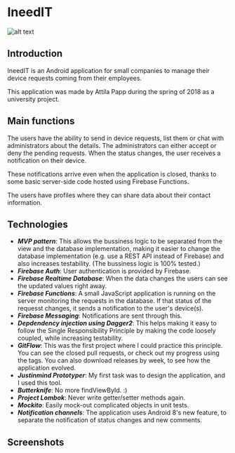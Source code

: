 # IneedIT
![alt text](https://github.com/pppttl/IneedIT/blob/master/app/src/main/res/drawable-hdpi/application_logo.png "The application's logo")

## Introduction
IneedIT is an Android application for small companies to manage their
device requests coming from their employees.

This application was made by Attila Papp during the spring of 2018
as a university project.

## Main functions
The users have the ability to send in device requests, list them
or chat with administrators about the details.
The administrators can either accept or deny the pending requests.
When the status changes, the user receives a notification on their device.

These notifications arrive even when the application is closed, thanks
to some basic server-side code hosted using Firebase Functions.

The users have profiles where they can share data about their contact
information.

## Technologies
* ***MVP pattern***: This allows the bussiness logic to be separated
from the view and the database implementation, making it easier to change
the database implementation (e.g. use a REST API instead of Firebase)
and also increases testability. (The bussiness logic is 100% tested.)
* ***Firebase Auth***: User authentication is provided by Firebase.
* ***Firebase Realtime Database***: When the data changes the users can
see the updated values right away.
* ***Firebase Functions***: A small JavaScript application is running
on the server monitoring the requests in the database. If that status of
the requesst changes, it sends a notification to the user's device(s).
* ***Firebase Messaging***: Notifications are sent through this.
* ***Depdendency injection using Dagger2***: This helps making it easy to
follow the Single Responsibility Principle by making the code loosely
coupled, while increasing testability.
* ***GitFlow***: This was the first project where I could practice this
principle. You can see the closed pull requests, or check out my progress
using the tags. You can also download releases by week, to see how the
application evolved.
* ***Justinmind Prototyper***: My first task was to design the application,
and I used this tool.
* ***Butterknife***: No more findViewById. :)
* ***Project Lombok***: Never write getter/setter methods again.
* ***Mockito***: Easily mock-out complicated objects in unit tests.
* ***Notification channels***: The application uses Android 8's new feature,
to separate the notification of status changes and new comments.

## Screenshots
